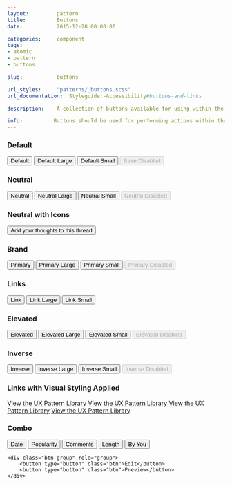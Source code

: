 ```yaml
---
layout:         pattern
title:          Buttons
date:           2015-12-28 00:00:00

categories:     component
tags:           
- atomic
- pattern
- buttons

slug:           buttons

url_styles:     "patterns/_buttons.scss"
url_documentation:  Styleguide:-Accessibility#buttons-and-links

description:    A collection of buttons available for using within the edX platform.

info:          Buttons should be used for performing actions within the edX environment.  While you may apply the visual style of these elements to both semantic links and buttons, a good rule of thumb is that buttons do something while links go somewhere. Buttons have several visual weights, sizes, and add-ons that can be configured alongside their use.
---
```


<h3 class="example-set-hd">Default</h3>
<div class="example-set">
    <button type="button" class="btn">Default</button>
    <button type="button" class="btn btn-large">Default Large</button>
    <button type="button" class="btn btn-small">Default Small</button>
    <button type="button" class="btn" disabled>Base Disabled</button>
</div>

<h3 class="example-set-hd">Neutral</h3>
<div class="example-set">
    <button type="button" class="btn-neutral">Neutral</button>
    <button type="button" class="btn-neutral btn-large">Neutral Large</button>
    <button type="button" class="btn-neutral btn-small">Neutral Small</button>
    <button type="button" class="btn-neutral" disabled>Neutral Disabled</button>
</div>

<h3 class="example-set-hd">Neutral with Icons</h3>
<div class="example-set">
    <button type="button" class="btn-neutral">
        <span class="icon icon-comment" aria-hidden="true"></span>
        Add your thoughts to this thread
    </button>
</div>

<h3 class="example-set-hd">Brand</h3>
<div class="example-set">
    <button type="button" class="btn-brand">Primary</button>
    <button type="button" class="btn-brand btn-large">Primary Large</button>
    <button type="button" class="btn-brand btn-small">Primary Small</button>
    <button type="button" class="btn-brand" disabled>Primary Disabled</button>
</div>

<h3 class="example-set-hd">Links</h3>
<div class="example-set">
    <button type="button" class="btn-link">Link</button>
    <button type="button" class="btn-link btn-large">Link Large</button>
    <button type="button" class="btn-link btn-small">Link Small</button>
</div>

<h3 class="example-set-hd">Elevated</h3>
<div class="example-set">
    <button type="button" class="btn-elevated">Elevated</button>
    <button type="button" class="btn-elevated btn-large">Elevated Large</button>
    <button type="button" class="btn-elevated btn-small">Elevated Small</button>
    <button type="button" class="btn-elevated" disabled>Elevated Disabled</button>
</div>

<h3 class="example-set-hd">Inverse</h3>
<div class="example-set">
    <div class="button-overlay-demo">
        <button type="button" class="btn-inverse">Inverse</button>
        <button type="button" class="btn-inverse btn-large">Inverse Large</button>
        <button type="button" class="btn-inverse btn-small">Inverse Small</button>
        <button type="button" class="btn-inverse" disabled>Inverse Disabled</button>
    </div>
</div>

<h3 class="example-set-hd">Links with Visual Styling Applied</h3>
<div class="example-set">
    <a href="http://ux.edx.org/" class="btn">View the UX Pattern Library</a>
    <a href="http://ux.edx.org/" class="btn-neutral">View the UX Pattern Library</a>
    <a href="http://ux.edx.org/" class="btn-brand">View the UX Pattern Library</a>
    <a href="http://ux.edx.org/" class="btn-elevated">View the UX Pattern Library</a>
</div>

<h3 class="example-set-hd">Combo</h3>
<div class="example-set">
    <div class="btn-group" role="group">
        <button type="button" class="btn">Date</button>
        <button type="button" class="btn">Popularity</button>
        <button type="button" class="btn">Comments</button>
        <button type="button" class="btn">Length</button>
        <button type="button" class="btn">By You</button>
    </div>

    <div class="btn-group" role="group">
        <button type="button" class="btn">Edit</button>
        <button type="button" class="btn">Preview</button>
    </div>
</div>
